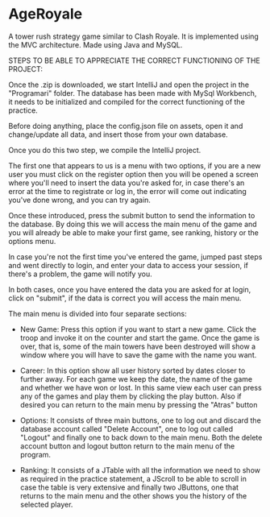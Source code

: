# AgeRoyale
A tower rush strategy game similar to Clash Royale. It is implemented using the MVC architecture. Made using Java and MySQL.

STEPS TO BE ABLE TO APPRECIATE THE CORRECT FUNCTIONING OF THE PROJECT:

Once the .zip is downloaded, we start IntelliJ and open the project in the "Programari" folder.
The database has been made with MySql Workbench, it needs to be initialized and compiled for the correct functioning of the practice.

Before doing anything, place the config.json file on assets, open it and change/update all data, and insert those from your own database.

Once you do this two step, we compile the IntelliJ project.

The first one that appears to us is a menu with two options, if you are a new user you must click on the register option then you will be opened a screen where you'll need to insert the data you're asked for, in case there's an error at the time to registrate or log in, the error will come out indicating you've done wrong, and you can try again.

Once these introduced, press the submit button to send the information to the database. By doing this we will access the main menu of the game and you will already be able to make your first game, see ranking, history or the options menu.

In case you're not the first time you've entered the game, jumped past steps and went directly to login, and enter your data to access your session, if there's a problem, the game will notify you.

In both cases, once you have entered the data you are asked for at login, click on "submit", if the data is correct you will access the main menu.

The main menu is divided into four separate sections:

- New Game: Press this option if you want to start a new game. Click the troop and invoke it on the counter and start the game. Once the game is over, that is, some of the main towers have been destroyed will show a window where you will have to save the game with the name you want.

- Career: In this option show all user history sorted by dates closer to further away. For each game we keep the date, the name of the game and whether we have won or lost.
In this same view each user can press any of the games and play them by clicking the play button. Also if desired you can return to the main menu by pressing the "Atras" button

- Options: It consists of three main buttons, one to log out and discard the database account called "Delete Account", one to log out called "Logout" and finally one to back down to the main menu. Both the delete account button and logout button return to the main menu of the program.

- Ranking: It consists of a JTable with all the information we need to show as required in the practice statement, a JScroll to be able to scroll in case the table is very extensive and finally two JButtons, one that returns to the main menu and the other shows you the history of the selected player.
